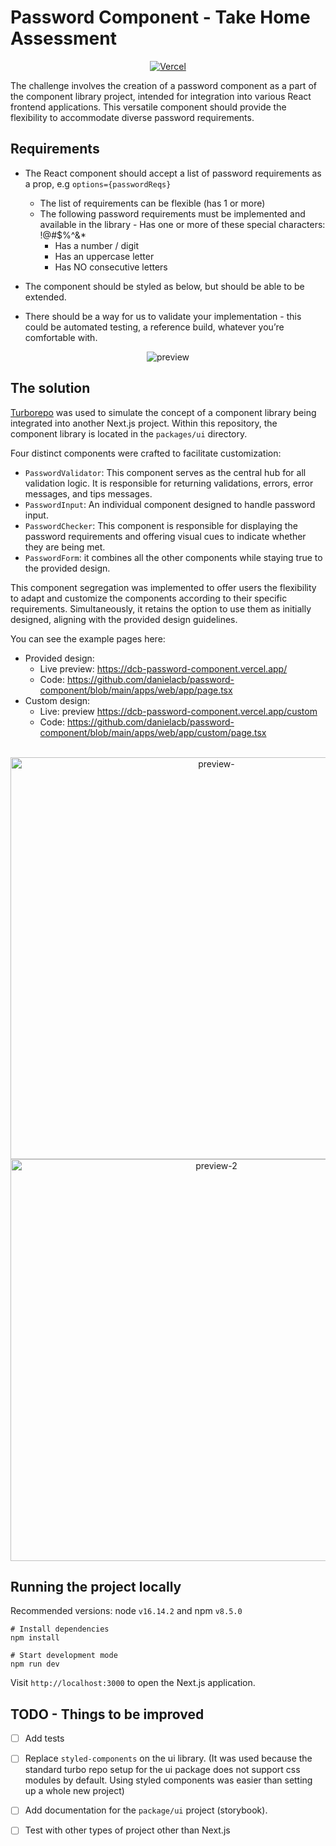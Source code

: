 # Password Component - Take Home Assessment

<div align="center">
   
   [![Vercel](https://img.shields.io/badge/vercel-%23000000.svg?style=for-the-badge&logo=vercel&logoColor=white)](https://dcb-password-component.vercel.app/)
</div>

The challenge involves the creation of a password component as a part of the component library project, intended for integration into various React frontend applications. This versatile component should provide the flexibility to accommodate diverse password requirements.

## Requirements

- The React component should accept a list of password requirements as a prop, e.g `options={passwordReqs}`
    - The list of requirements can be flexible (has 1 or more)
    - The following password requirements must be implemented and available in the library - Has one or more of these special characters: !@#$%^&\*
      - Has a number / digit
      - Has an uppercase letter
      - Has NO consecutive letters

- The component should be styled as below, but should be able to be extended.  
- There should be a way for us to validate your implementation - this could be automated testing, a reference build, whatever you’re comfortable with.

<div align="center">
  
![preview](https://github.com/danielacb/password-component/assets/18037904/7797b139-c690-46db-8d79-3a76192a3534)
</div>




## The solution

[Turborepo](https://turbo.build/repo) was used to simulate the concept of a component library being integrated into another Next.js project. Within this repository, the component library is located in the `packages/ui` directory. 

Four distinct components were crafted to facilitate customization:

- `PasswordValidator`: This component serves as the central hub for all validation logic. It is responsible for returning validations, errors, error messages, and tips messages.
- `PasswordInput`: An individual component designed to handle password input.
- `PasswordChecker`: This component is responsible for displaying the password requirements and offering visual cues to indicate whether they are being met.
- `PasswordForm`: it combines all the other components while staying true to the provided design.

This component segregation was implemented to offer users the flexibility to adapt and customize the components according to their specific requirements. Simultaneously, it retains the option to use them as initially designed, aligning with the provided design guidelines.

You can see the example pages here:

- Provided design:
  - Live preview: https://dcb-password-component.vercel.app/
  - Code: https://github.com/danielacb/password-component/blob/main/apps/web/app/page.tsx
- Custom design:
  - Live: preview https://dcb-password-component.vercel.app/custom
  - Code: https://github.com/danielacb/password-component/blob/main/apps/web/app/custom/page.tsx

<br>
<div align="center">
<img width="643" alt="preview-" src="https://github.com/danielacb/password-component/assets/18037904/e002d568-27cb-4371-8bf0-773e9df8f60d">
<img width="643" alt="preview-2" src="https://github.com/danielacb/password-component/assets/18037904/9b369459-470b-4a31-8f6a-da591912c63a">

</div>

 
## Running the project locally

Recommended versions: node `v16.14.2` and npm `v8.5.0`

```
# Install dependencies
npm install

# Start development mode
npm run dev
```

Visit `http://localhost:3000` to open the Next.js application.

## TODO - Things to be improved

- [ ] Add tests
- [ ] Replace `styled-components` on the ui library. (It was used because the standard turbo repo setup for the ui package does not support css modules by default. Using styled components was easier than setting up a whole new project)
- [ ] Add documentation for the `package/ui` project (storybook).
- [ ] Test with other types of project other than Next.js

